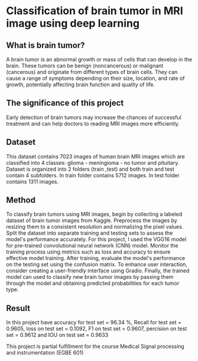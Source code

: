 # Classification of brain tumor in MRI image using deep learning

## What is brain tumor?
A brain tumor is an abnormal growth or mass of cells that can develop in the brain. These tumors can be benign (noncancerous) or malignant (cancerous) and originate from different types of brain cells. They can cause a range of symptoms depending on their size, location, and rate of growth, potentially affecting brain function and quality of life. 

## The significance of this project
Early detection of brain tumors may increase the chances of successful treatment and can help doctors to reading MRI images more efficiently.

## Dataset
This dataset contains 7023 images of human brain MRI images which are classified into 4 classes: glioma - meningioma - no tumor and pituitary. Dataset is organized into 2 folders (train ,test) and both train and test contain 4 subfolders. In train folder contains 5712 images. In test folder contains 1311 images.

## Method
To classify brain tumors using MRI images, begin by collecting a labeled dataset of brain tumor images from Kaggle. Preprocess the images by resizing them to a consistent resolution and normalizing the pixel values. Split the dataset into separate training and testing sets to assess the model's performance accurately. For this project, I used the VGG16 model for pre-trained convolutional neural network (CNN) model. Monitor the training process using metrics such as loss and accuracy to ensure effective model training. After training, evaluate the model's performance on the testing set using the confusion matrix. To enhance user interaction, consider creating a user-friendly interface using Gradio. Finally, the trained model can used to classify new brain tumor images by passing them through the model and obtaining predicted probabilities for each tumor type.

## Result
In this project have accuracy for test set = 96.34 %, Recall for test set = 0.9605, loss on test set = 0.1092, F1 on test set = 0.9607, percision on test set = 0.9612 and IOU on test set = 0.9633



This project is partial fulfillment for the course Medical Signal processing and instrumentation (EGBE 601)
